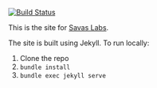 [![Build Status](https://travis-ci.org/savaslabs/savaslabs.github.io.svg?branch=master)](https://travis-ci.org/savaslabs/savaslabs.github.io)

This is the site for [Savas Labs](http://savaslabs.com).

The site is built using Jekyll. To run locally:

1. Clone the repo
2. `bundle install`
3. `bundle exec jekyll serve`
